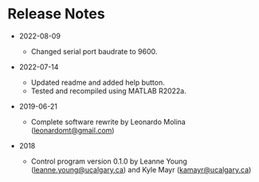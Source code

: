 # Release Notes
* 2022-08-09
	- Changed serial port baudrate to 9600.
* 2022-07-14
	- Updated readme and added help button.
	- Tested and recompiled using MATLAB R2022a.
* 2019-06-21
	- Complete software rewrite by Leonardo Molina (leonardomt@gmail.com)

* 2018
	- Control program version 0.1.0 by Leanne Young (leanne.young@ucalgary.ca) and Kyle Mayr (kamayr@ucalgary.ca)

